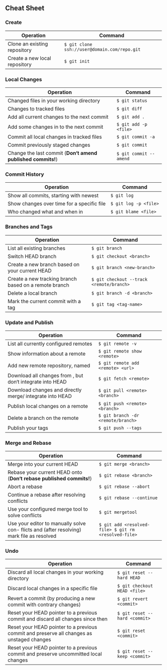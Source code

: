 ## Cheat Sheet

### Create

| Operation                                      | Command                    |
|------------------------------------------------|----------------------------|
| Clone an existing repository  | `$ git clone ssh://user@domain.com/repo.git`|
| Create a new local repository | `$ git init`                                |

### Local Changes

| Operation                                      | Command                    |
|------------------------------------------------|----------------------------|
| Changed files in your working directory | `$ git status` |
| Changes to tracked files | `$ git diff` |
| Add all current changes to the next commit | `$ git add .` |
| Add some changes in <file> to the next commit | `$ git add -p <file>` |
| Commit all local changes in tracked files | `$ git commit -a` |
| Commit previously staged changes | `$ git commit` |
| Change the last commit (__Don‘t amend published commits!__) | `$ git commit --amend` |

### Commit History

| Operation                                      | Command                    |
|------------------------------------------------|----------------------------|
| Show all commits, starting with newest | `$ git log` |
| Show changes over time for a specific file | `$ git log -p <file>` |
| Who changed what and when in <file> | `$ git blame <file>` |

### Branches and Tags

| Operation                                      | Command                    |
|------------------------------------------------|----------------------------|
| List all existing branches | `$ git branch` |
| Switch HEAD branch | `$ git checkout <branch>` |
| Create a new branch based on your current HEAD | `$ git branch <new-branch>` |
| Create a new tracking branch based on a remote branch | `$ git checkout --track <remote/branch>` |
| Delete a local branch | `$ git branch -d <branch>` |
| Mark the current commit with a tag | `$ git tag <tag-name>` |

### Update and Publish

| Operation                                      | Command                    |
|------------------------------------------------|----------------------------|
| List all currently configured remotes | `$ git remote -v` |
| Show information about a remote | `$ git remote show <remote>` |
| Add new remote repository, named <remote> | `$ git remote add <remote> <url>` |
| Download all changes from <remote>, but don‘t integrate into HEAD | `$ git fetch <remote>` |
| Download changes and directly merge/ integrate into HEAD | `$ git pull <remote> <branch>` |
| Publish local changes on a remote | `$ git push <remote> <branch>` |
| Delete a branch on the remote | `$ git branch -dr <remote/branch>` |
| Publish your tags | `$ git push --tags` |

### Merge and Rebase

| Operation                                      | Command                    |
|------------------------------------------------|----------------------------|
| Merge <branch> into your current HEAD | `$ git merge <branch>` |
| Rebase your current HEAD onto <branch> (__Don‘t rebase published commits!__) | `$ git rebase <branch>` |
| Abort a rebase | `$ git rebase --abort` |
| Continue a rebase after resolving conflicts | `$ git rebase --continue` |
| Use your configured merge tool to solve conflicts | `$ git mergetool` |
| Use your editor to manually solve con- flicts and (after resolving) mark file as resolved | `$ git add <resolved-file> $ git rm <resolved-file>` |

### Undo

| Operation                                      | Command                    |
|------------------------------------------------|----------------------------|
| Discard all local changes in your working directory | `$ git reset --hard HEAD` |
| Discard local changes in a specific file | `$ git checkout HEAD <file>` |
| Revert a commit (by producing a new commit with contrary changes) | `$ git revert <commit>` |
| Reset your HEAD pointer to a previous commit and discard all changes since then | `$ git reset --hard <commit>` |
| Reset your HEAD pointer to a previous commit and preserve all changes as unstaged changes | `$ git reset <commit>` |
| Reset your HEAD pointer to a previous commit and preserve uncommitted local changes | `$ git reset --keep <commit>` |
